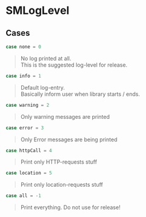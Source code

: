 # SMLogLevel

>

## Cases
```swift
case none = 0
```

>No log printed at all.<br/>This is the suggested log-level for release.

```swift
case info = 1
```

>Default log-entry.<br/>Basically inform user when library starts / ends.

```swift
case warning = 2
```

>Only warning messages are printed

```swift
case error = 3
```

>Only Error messages are being printed

```swift
case httpCall = 4
```

>Print only HTTP-requests stuff

```swift
case location = 5
```

>Print only location-requests stuff

```swift
case all = -1
```

>Print everything. Do not use for release!

